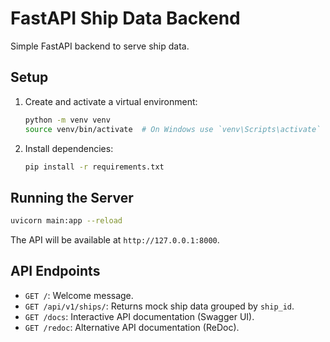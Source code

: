 # FastAPI Ship Data Backend

Simple FastAPI backend to serve ship data.

## Setup

1.  Create and activate a virtual environment:
    ```bash
    python -m venv venv
    source venv/bin/activate  # On Windows use `venv\Scripts\activate`
    ```

2.  Install dependencies:
    ```bash
    pip install -r requirements.txt
    ```

## Running the Server

```bash
uvicorn main:app --reload
```

The API will be available at `http://127.0.0.1:8000`.

## API Endpoints

-   `GET /`: Welcome message.
-   `GET /api/v1/ships/`: Returns mock ship data grouped by `ship_id`.
-   `GET /docs`: Interactive API documentation (Swagger UI).
-   `GET /redoc`: Alternative API documentation (ReDoc).
